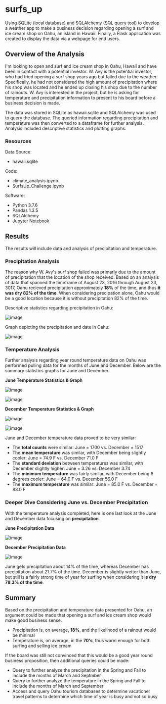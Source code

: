# surfs_up
Using SQLite (local database) and SQLAlchemy (SQL query tool) to develop a weather app to make a business decision regarding opening a surf and ice cream shop on Oahu, an island in Hawaii.  Finally, a Flask application was created to display the data via a webpage for end users.

## Overview of the Analysis
I'm looking to open and surf and ice cream shop in Oahu, Hawaii and have been in contact with a potential investor.  W. Avy is the potential investor, who had tried opening a surf shop years ago but failed due to the weather.  Specifically, he had not considered the high amount of precipitation where his shop was located and he ended up closing his shop due to the number of rainouts.  W. Avy is interested in the project, but he is asking for temperature and precipitation information to present to his board before a business decision is made.

The data was stored in SQLite as hawaii.sqlite and SQLAlchemy was used to query the database.  The queried information regarding precipitation and temperature was then converted to a dataframe for further analysis.  Analysis included descriptive statistics and plotting graphs.

### Resources
Data Source:

  * hawaii.sqlite

Code:

  * climate_analysis.ipynb
  * SurfsUp_Challenge.ipynb

Software:

  * Python 3.7.6
  * Pandas 1.3.5
  * SQLAlchemy
  * Jupyter Notebook

## Results
The results will include data and analysis of precipitation and temperature.

### Precipitation Analysis
The reason why W. Avy's surf shop failed was primarly due to the amount of precipitation that the location of the shop received.  Based on an analysis of data that spanned the timeframe of August 23, 2016 through August 23, 3017, Oahu recieved precipitation approximately **18%** of the time, and thus **it was dry 82% of the time**.  When considering precipation alone, Oahu would be a good location because it is without precipitation 82% of the time.

Descriptive statistics regarding precipitation in Oahu:

![image](https://user-images.githubusercontent.com/94148420/154858477-92d1a1b4-de5f-409e-87c7-0026fe86e42d.png)

Graph depicting the precipitation and date in Oahu:

![image](https://user-images.githubusercontent.com/94148420/154858600-3b0f2e9e-f960-4826-a1a1-e48735f2e971.png)

### Temperature Analysis
Further analysis regarding year round temperature data on Oahu was performed pulling data for the months of June and December.  Below are the summary statistics graphs for June and December.

**June Temperature Statistics & Graph**

![image](https://user-images.githubusercontent.com/94148420/154859166-09542c49-8a98-4f7e-a607-ee66764bc4ee.png)

![image](https://user-images.githubusercontent.com/94148420/154859251-e28fa278-ffe1-4c5f-a3eb-b3500522c5f1.png)

**December Temperature Statistics & Graph**

![image](https://user-images.githubusercontent.com/94148420/154859327-849cb58c-d1bb-4d25-82fc-9fce3fc1e79b.png)

![image](https://user-images.githubusercontent.com/94148420/154859367-bdf831cd-ea79-45ef-ba70-b2efddaa50e9.png)

June and December temperature data proved to be very similar:
* The **total counts** were similar: June = 1700 vs. December = 1517
* The **mean temperature** was similar, with December being slightly cooler:  June = 74.9 F vs. December 71.0 F
* The **standard deviation** between temperatures was similar, with December slightly higher:  June = 3.26 vs. December 3.74
* The **minimum temperature** was fairly similar, with December being 8 degrees cooler:  June = 64.0 F vs. December 56.0 F
* The **maximum temperature** was similar:  June = 85.0 F vs. December = 83.0 F

### Deeper Dive Considering June vs. December Precipitation
With the temperature analysis completed, here is one last look at the June and December data focusing on **precipitation**.

**June Precipitation Data**

![image](https://user-images.githubusercontent.com/94148420/154860123-ad5b55a8-ce2c-466f-b2f5-fabcf6ee43ed.png)

**December Precipitation Data**

![image](https://user-images.githubusercontent.com/94148420/154860171-0e368a70-c7da-499b-a317-1e499ba6f934.png)

June gets precipitation about 14% of the time, whereas December has precipitation about 21.7% of the time.  December is slightly wetter than June, but still is a fairly strong time of year for surfing when considering it **is dry 78.3% of the time**.

## Summary
Based on the precipitation and temperature data presented for Oahu, an argument could be made that opening a surf and ice cream shop would make good business sense.
* Precipitation is, on average, **18%**, and the likelihood of a rainout would be minimal
* Temperature is, on average, in the **70's**, thus warm enough for both surfing and selling ice cream

If the board was still not convinced that this would be a good year round business proposition, then additional queries could be made:
* Query to further analyze the precipitation in the Spring and Fall to include the months of March and Septmber
* Query to further analyze the temperature in the Spring and Fall to include the months of March and September
* Access and query Oahu tourism databases to determine vacationer travel patterns to determine which time of year is busy and not so busy



